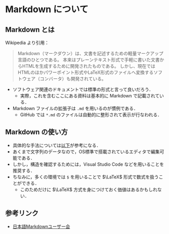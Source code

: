 # Markdown について

## Markdown とは

Wikipedia より引用：

> Markdown（マークダウン）は、文書を記述するための軽量マークアップ言語のひとつである。 本来はプレーンテキスト形式で手軽に書いた文書からHTMLを生成するために開発されたものである。 しかし、現在ではHTMLのほかパワーポイント形式やLaTeX形式のファイルへ変換するソフトウェア（コンバータ）も開発されている。

- ソフトウェア関連のドキュメントでは標準の形式と言って良いだろう．
  - 実際，これを含むここにある資料は基本的に Markdown で記載されている．
- Markdown ファイルの拡張子は `.md` を用いるのが慣例である．
  - GitHub では `*.md` のファイルは自動的に整形されて表示が行なわれる．

## Markdown の使い方

- 具体的な手法については[以下](https://www.markdown.jp/what-is-markdown/)が参考になる．
- あくまで文字列のデータなので，OS標準で搭載されているエディタで編集可能である．
- しかし，構造を確認するためには，Visual Studio Code などを用いることを推奨する．
- ちなみに，多くの環境では `$` を用いることで $\LaTeX$ 形式で数式を扱うことができる．
  - このためだけに $\LaTeX$ 方式を身につけておく価値はあるかもしれない．

## 参考リンク

- [日本語Markdownユーザー会](https://www.markdown.jp)
